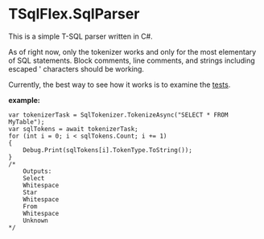 TSqlFlex.SqlParser
==================

This is a simple T-SQL parser written in C#.

As of right now, only the tokenizer works and only for the most elementary of SQL statements.  Block comments, line comments, and strings including escaped ' characters should be working.

Currently, the best way to see how it works is to examine the [tests](https://github.com/nycdotnet/TSqlFlex.SqlParser/blob/master/TSqlFlex.SqlParser.Tests/TokenizerTests.cs "Tokenizer Tests").

**example:**

    var tokenizerTask = SqlTokenizer.TokenizeAsync("SELECT * FROM MyTable");
    var sqlTokens = await tokenizerTask;
    for (int i = 0; i < sqlTokens.Count; i += 1)
    {
        Debug.Print(sqlTokens[i].TokenType.ToString());
    }
    /*
        Outputs:
        Select
        Whitespace
        Star
        Whitespace
        From
        Whitespace
        Unknown
    */
            


